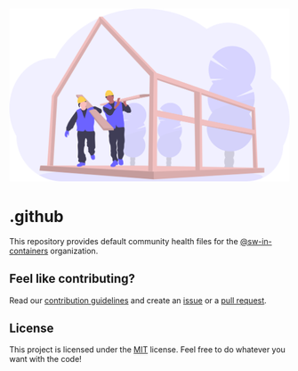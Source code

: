 <h1 align="center">
    <img src=".github/project-logo.svg" width="512px">
</h1>

# .github

This repository provides default community health files for
the [@sw-in-containers](https://github.com/sw-in-containers/) organization.

## Feel like contributing?

Read our [contribution guidelines](CONTRIBUTING.md) and create
an [issue](https://github.com/sw-in-containers/.github/issues/new/choose) or
a [pull request](https://github.com/.github/project-template/compare).

## License

This project is licensed under the [MIT](LICENSE) license.
Feel free to do whatever you want with the code!
